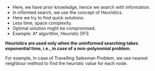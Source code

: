 - Here, we have prior knowledge, hence we search with information.
- In informed search, we use the concept of Heuristics.
- Here we try to find quick solutions.
- Less time, space complexity.
- Optimal solution might be compromised.
- Example: A* algorithm, Heuristic DFS


**Heuristics are used only when the uninformed searching takes exponential time, i.e., in case of a non-polynomial problem.**

For example, In case of Travelling Salesman Problem, we use nearest neighbour method to find the heuristic value for each node.
